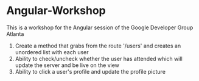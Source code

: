 Angular-Workshop
================

This is a workshop for the Angular session of the Google Developer Group Atlanta

1. Create a method that grabs from the route '/users' and creates an unordered list with each user
2. Ability to check/uncheck whether the user has attended which will update the server and be live on the view
3. Ability to click a user's profile and update the profile picture